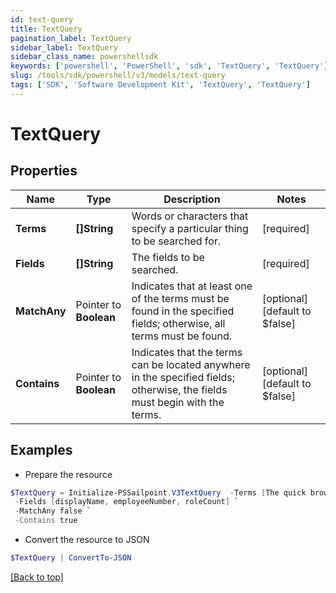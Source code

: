```yaml
---
id: text-query
title: TextQuery
pagination_label: TextQuery
sidebar_label: TextQuery
sidebar_class_name: powershellsdk
keywords: ['powershell', 'PowerShell', 'sdk', 'TextQuery', 'TextQuery'] 
slug: /tools/sdk/powershell/v3/models/text-query
tags: ['SDK', 'Software Development Kit', 'TextQuery', 'TextQuery']
---
```



# TextQuery

## Properties

Name | Type | Description | Notes
------------ | ------------- | ------------- | -------------
**Terms** |  **[]String** | Words or characters that specify a particular thing to be searched for. | [required]
**Fields** |  **[]String** | The fields to be searched. | [required]
**MatchAny** |  Pointer to **Boolean** | Indicates that at least one of the terms must be found in the specified fields;  otherwise, all terms must be found. | [optional] [default to $false]
**Contains** |  Pointer to **Boolean** | Indicates that the terms can be located anywhere in the specified fields;  otherwise, the fields must begin with the terms. | [optional] [default to $false]

## Examples

- Prepare the resource
```powershell
$TextQuery = Initialize-PSSailpoint.V3TextQuery  -Terms [The quick brown fox, 3141592, 7] `
 -Fields [displayName, employeeNumber, roleCount] `
 -MatchAny false `
 -Contains true
```

- Convert the resource to JSON
```powershell
$TextQuery | ConvertTo-JSON
```


[[Back to top]](#) 

